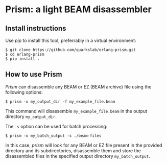 Prism: a light BEAM disassembler
================================

Install instructions
--------------------

Use *pip* to install this tool, preferrably in a virtual environment:

```
$ git clone https://github.com/quarkslab/erlang-prism.git
$ cd erlang-prism
$ pip install .
```

How to use Prism
----------------

*Prism* can disassemble any BEAM or EZ (BEAM archive) file using the following options:

```
$ prism -o my_output_dir -f my_example_file.beam
```

This command will disassemble `my_example_file.beam` in the output directory `my_output_dir`.

The `-s` option can be used for batch processing:

```
$ prism -o my_batch_output -s ./beam-files
```

In this case, *prism* will look for any BEAM or EZ file present in the provided directory and its subdirectories, disassemble them and store the disassembled files in the specified output directory `my_batch_output`.
